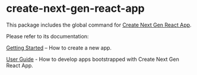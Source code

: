 # create-next-gen-react-app

This package includes the global command for [Create Next Gen React App](https://github.com/clearfeld/create-next-gen-react-app/).

Please refer to its documentation:

[Getting Started](https://create-next-gen-react-app.vercel.app/docs/getting-started) – How to create a new app.

[User Guide](https://create-next-gen-react-app.vercel.app/) - How to develop apps bootstrapped with Create Next Gen React App.